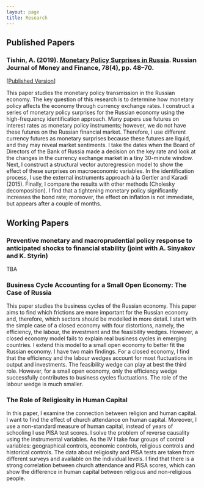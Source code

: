 ```yaml
---
layout: page
title: Research
---
```


## Published Papers

### Tishin, A. (2019). [Monetary Policy Surprises in Russia](https://www.google.com/url?q=https%3A%2F%2Frjmf.econs.online%2Fupload%2Fiblock%2F8db%2FMonetary_Policy_Surprises.pdf&sa=D&sntz=1&usg=AFQjCNE7IV8_7AMcm5l0sU57AidsXF_-vg). Russian Journal of Money and Finance, 78(4), pp. 48–70.

[[Published Version](https://rjmf.econs.online/upload/iblock/8db/Monetary_Policy_Surprises.pdf)]

This paper studies the monetary policy transmission in the Russian economy. The key question of this research is to determine how monetary policy affects the economy through currency exchange rates. I construct a series of monetary policy surprises for the Russian economy using the high-frequency identification approach. Many papers use futures on interest rates as monetary policy instruments; however, we do not have these futures on the Russian financial market. Therefore, I use different currency futures as monetary surprises because these futures are liquid, and they may reveal market sentiments. I take the dates when the Board of Directors of the Bank of Russia made a decision on the key rate and look at the changes in the currency exchange market in a tiny 30-minute window. Next, I construct a structural vector autoregression model to show the effect of these surprises on macroeconomic variables. In the identification process, I use the external instruments approach à la Gertler and Karadi (2015). Finally, I compare the results with other methods (Cholesky decomposition). I find that a tightening monetary policy significantly increases the bond rate; moreover, the effect on inflation is not immediate, but appears after a couple of months.


## Working Papers

### Preventive monetary and macroprudential policy response to anticipated shocks to financial stability (joint with A. Sinyakov and K. Styrin)

TBA

### Business Cycle Accounting for a Small Open Economy: The Case of Russia

This paper studies the business cycles of the Russian economy. This paper aims to find which frictions are more important for the Russian economy and, therefore, which sectors should be modelled in more detail. I start with the simple case of a closed economy with four distortions, namely, the efficiency, the labour, the investment and the feasibility wedges. However, a closed economy model fails to explain real business cycles in emerging countries. I extend this model to a small open economy to better fit the Russian economy. I have two main findings. For a closed economy, I find that the efficiency and the labour wedges account for most fluctuations in output and investments. The feasibility wedge can play at best the third role. However, for a small open economy, only the efficiency wedge successfully contributes to business cycles fluctuations. The role of the labour wedge is much smaller.

### The Role of Religiosity in Human Capital

 In this paper, I examine the connection between religion and human capital. I want to find the effect of church attendance on human capital. Moreover, I use a non-standard measure of human capital, instead of years of schooling I use PISA test scores. I solve the problem of reverse causality using the instrumental variables. As the IV I take four groups of control variables: geographical controls, economic controls, religious controls and historical controls. The data about religiosity and PISA tests are taken from different surveys and available on the individual levels. I find that there is a strong correlation between church attendance and PISA scores, which can show the difference in human capital between religious and non-religious people.

